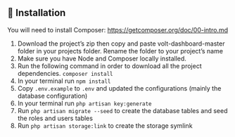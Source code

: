 ## 🚀 Installation

You will need to install Composer: https://getcomposer.org/doc/00-intro.md

1. Download the project’s zip then copy and paste volt-dashboard-master folder in your projects folder. Rename the folder to your project’s name
2. Make sure you have Node and Composer locally installed.
3. Run the following command in order to download all the project dependencies. `composer install`
4. In your terminal run `npm install`
5. Copy `.env.example` to `.env` and updated the configurations (mainly the database configuration)
6. In your terminal run `php artisan key:generate`
7. Run `php artisan migrate --seed` to create the database tables and seed the roles and users tables
8. Run `php artisan storage:link` to create the storage symlink
